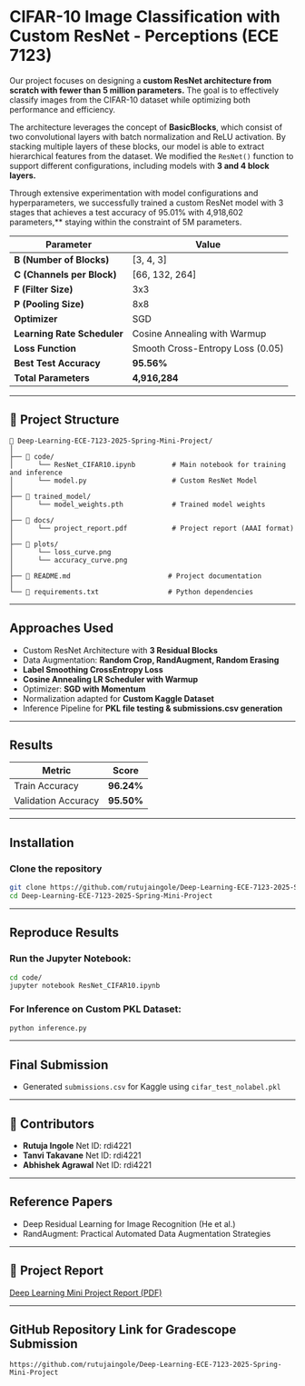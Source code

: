 # CIFAR-10 Image Classification with Custom ResNet - Perceptions (ECE 7123)

Our project focuses on designing a **custom ResNet architecture from scratch with fewer than 5 million parameters.** The goal is to effectively classify images from the CIFAR-10 dataset while optimizing both performance and efficiency.  

The architecture leverages the concept of **BasicBlocks**, which consist of two convolutional layers with batch normalization and ReLU activation. By stacking multiple layers of these blocks, our model is able to extract hierarchical features from the dataset. We modified the `ResNet()` function to support different configurations, including models with **3 and 4 block layers.**  

Through extensive experimentation with model configurations and hyperparameters, we successfully trained a custom ResNet model with 3 stages that achieves a test accuracy of 95.01% with 4,918,602 parameters,** staying within the constraint of 5M parameters.  


| Parameter             | Value                  |
|----------------|----------------------|
| **B (Number of Blocks)** | [3, 4, 3] |
| **C (Channels per Block)** | [66, 132, 264] |
| **F (Filter Size)** | 3x3 |
| **P (Pooling Size)** | 8x8 |
| **Optimizer** | SGD |
| **Learning Rate Scheduler** | Cosine Annealing with Warmup |
| **Loss Function** | Smooth Cross-Entropy Loss (0.05) |
| **Best Test Accuracy** | **95.56%** |
| **Total Parameters** | **4,916,284** |

---
## 📂 Project Structure

```
📂 Deep-Learning-ECE-7123-2025-Spring-Mini-Project/
│
├── 📂 code/
│      └── ResNet_CIFAR10.ipynb         # Main notebook for training and inference
│      └── model.py                     # Custom ResNet Model
│
├── 📂 trained_model/
│      └── model_weights.pth            # Trained model weights
│
├── 📂 docs/
│      └── project_report.pdf           # Project report (AAAI format)
│
├── 📂 plots/
│      └── loss_curve.png
│      └── accuracy_curve.png
│
├── 📝 README.md                        # Project documentation
│
└── 📄 requirements.txt                 # Python dependencies
```

---

##  **Approaches Used**
 - Custom ResNet Architecture with **3 Residual Blocks**  
 -  Data Augmentation: **Random Crop, RandAugment, Random Erasing**  
 - **Label Smoothing CrossEntropy Loss**  
 -  **Cosine Annealing LR Scheduler with Warmup**  
 -  Optimizer: **SGD with Momentum**  
 -  Normalization adapted for **Custom Kaggle Dataset**  
 - Inference Pipeline for **PKL file testing & submissions.csv generation**

---

##  **Results**
| Metric             | Score         |
|----------------|---------------------|
| Train Accuracy        | **96.24%** |
| Validation Accuracy | **95.50%** |
---

##  **Installation**
### Clone the repository
```bash
git clone https://github.com/rutujaingole/Deep-Learning-ECE-7123-2025-Spring-Mini-Project.git
cd Deep-Learning-ECE-7123-2025-Spring-Mini-Project
```

---

##  **Reproduce Results**

### Run the Jupyter Notebook:
```bash
cd code/
jupyter notebook ResNet_CIFAR10.ipynb
```

### For Inference on Custom PKL Dataset:
```bash
python inference.py
```

---

##  **Final Submission**
- Generated `submissions.csv` for Kaggle using `cifar_test_nolabel.pkl`
---

## 👤 **Contributors**
- **Rutuja Ingole**  Net ID: rdi4221
- **Tanvi Takavane**  Net ID: rdi4221
- **Abhishek Agrawal** Net ID: rdi4221

---

##  Reference Papers
- Deep Residual Learning for Image Recognition (He et al.)
- RandAugment: Practical Automated Data Augmentation Strategies

---

## 🔗 Project Report
[Deep Learning Mini Project Report (PDF)](./docs/project_report.pdf)

---

##  **GitHub Repository Link for Gradescope Submission**
```
https://github.com/rutujaingole/Deep-Learning-ECE-7123-2025-Spring-Mini-Project
```
